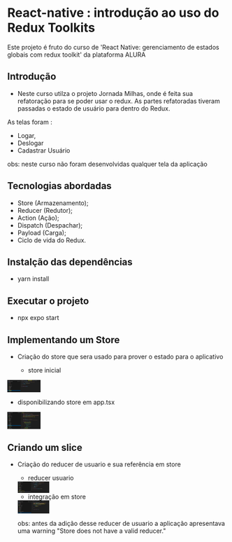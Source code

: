 # React-native : introdução ao uso do Redux Toolkits

Este projeto é fruto do curso de 'React Native: gerenciamento de estados globais com redux toolkit' da plataforma ALURA
 

## Introdução

-  Neste curso utilza o projeto Jornada Milhas, onde é feita sua refatoração para se poder usar o redux. As partes refatoradas tiveram passadas o estado de usuário para dentro do Redux. 

As telas foram :

  - Logar, 
  - Deslogar 
  - Cadastrar Usuário  

obs: neste curso não foram desenvolvidas qualquer tela da aplicação


## Tecnologias abordadas
 
  - Store (Armazenamento);
  - Reducer (Redutor);
  - Action (Ação);
  - Dispatch (Despachar);
  - Payload (Carga);
  - Ciclo de vida do Redux.

## Instalção das dependências

- yarn install

## Executar o projeto 

- npx expo start

## Implementando um Store

- Criação do store que sera usado para prover o estado para o aplicativo

  - store inicial

<img src="images/store.inicio.png" alt="" style="width: 15%; display: block;"/>

   - disponibilizando store em app.tsx

<img src="images/app.store.png" alt="" style="width: 15%; display: block;"/>   

## Criando um slice

  - Criação do reducer de usuario e sua referência em store
    
    - reducer usuario

    <img src="images/reducer.usuario.png" alt="" style="width: 15%; display: block;"/> 

    - integração em store 

     <img src="images/store.reducer.usuario.png" alt="" style="width: 15%; display: block;"/> 

    obs: antes da adição desse reducer de usuario a aplicação apresentava uma warning "Store does not have a valid reducer." 








